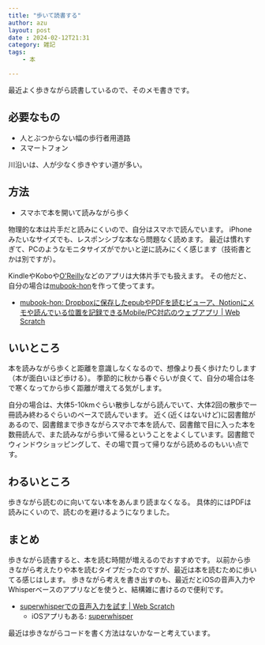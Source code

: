 ```yaml
---
title: "歩いて読書する"
author: azu
layout: post
date : 2024-02-12T21:31
category: 雑記
tags:
    - 本

---
```


最近よく歩きながら読書しているので、そのメモ書きです。

## 必要なもの

- 人とぶつからない幅の歩行者用道路
- スマートフォン

川沿いは、人が少なく歩きやすい道が多い。

## 方法

- スマホで本を開いて読みながら歩く

物理的な本は片手だと読みにくいので、自分はスマホで読んでいます。
iPhoneみたいなサイズでも、レスポンシブな本なら問題なく読めます。
最近は慣れすぎて、PCのようなモニタサイズがでかいと逆に読みにくく感じます（技術書とかは別ですが）。

KindleやKoboや[O'Reilly](https://apps.apple.com/jp/app/oreilly/id881697395)などのアプリは大体片手でも扱えます。
その他だと、自分の場合は[mubook-hon](https://mubook-hon.vercel.app/)を作って使ってます。

- [mubook-hon: Dropboxに保存したepubやPDFを読むビューア、Notionにメモや読んでいる位置を記録できるMobile/PC対応のウェブアプリ | Web Scratch](https://efcl.info/2023/07/29/mubook-hon/)

## いいところ

本を読みながら歩くと距離を意識しなくなるので、想像より長く歩けたりします（本が面白いほど歩ける）。
季節的に秋から春ぐらいが良くて、自分の場合は冬で寒くなってから歩く距離が増えてる気がします。

自分の場合は、大体5-10kmぐらい散歩しながら読んでいて、大体2回の散歩で一冊読み終わるぐらいのペースで読んでいます。
近く(近くはないけど)に図書館があるので、図書館まで歩きながらスマホで本を読んで、図書館で目に入った本を数冊読んで、また読みながら歩いて帰るということをよくしています。図書館でウィンドウショッピングして、その場で買って帰りながら読めるのもいい点です。

## わるいところ

歩きながら読むのに向いてない本をあんまり読まなくなる。
具体的にはPDFは読みにくいので、読むのを避けるようになりました。

## まとめ

歩きながら読書すると、本を読む時間が増えるのでおすすめです。
以前から歩きながら考えたりや本を読むタイプだったのですが、最近は本を読むために歩いてる感じはします。
歩きながら考えを書き出すのも、最近だとiOSの音声入力やWhisperベースのアプリなどを使うと、結構雑に書けるので便利です。

- [superwhisperでの音声入力を試す | Web Scratch](https://efcl.info/2024/01/17/superwhisper/)
    - iOSアプリもある: [superwhisper](https://apps.apple.com/jp/app/superwhisper/id6471464415)

最近は歩きながらコードを書く方法はないかなーと考えています。
